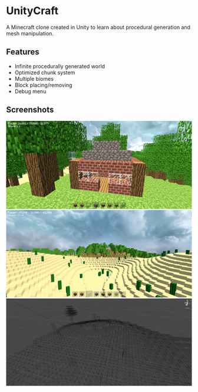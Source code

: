 # UnityCraft
A Minecraft clone created in Unity to learn about procedural generation and mesh manipulation.

## Features

- Infinite procedurally generated world
- Optimized chunk system
- Multiple biomes
- Block placing/removing
- Debug menu

## Screenshots

![Milestone 4-1](Screenshots/Milestone4-1.png)
![Milestone 4-2](Screenshots/Milestone4-2.png)
![Wireframe](Screenshots/Wireframe.png)
